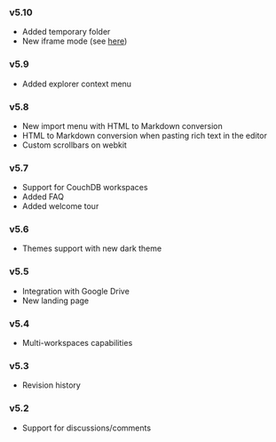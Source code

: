 ### v5.10

- Added temporary folder
- New iframe mode (see [here](https://benweet.github.io/stackedit.js/))

### v5.9

- Added explorer context menu

### v5.8

- New import menu with HTML to Markdown conversion
- HTML to Markdown conversion when pasting rich text in the editor
- Custom scrollbars on webkit

### v5.7

- Support for CouchDB workspaces
- Added FAQ
- Added welcome tour

### v5.6

- Themes support with new dark theme

### v5.5

- Integration with Google Drive
- New landing page

### v5.4

- Multi-workspaces capabilities

### v5.3

- Revision history

### v5.2

- Support for discussions/comments
